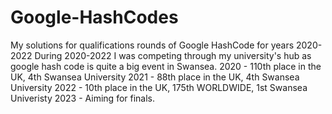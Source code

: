 # Google-HashCodes
My solutions for qualifications rounds of Google HashCode for years 2020-2022 
During 2020-2022 I was competing through my university's hub as google hash code is quite a big event in Swansea.
2020 - 110th place in the UK, 4th Swansea University
2021 - 88th place in the UK, 4th Swansea University
2022 - 10th place in the UK, 175th WORLDWIDE, 1st Swansea Univeristy
2023 - Aiming for finals.
